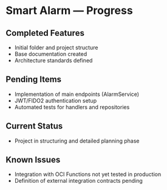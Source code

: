 # Smart Alarm — Progress

## Completed Features
- Initial folder and project structure
- Base documentation created
- Architecture standards defined

## Pending Items
- Implementation of main endpoints (AlarmService)
- JWT/FIDO2 authentication setup
- Automated tests for handlers and repositories

## Current Status
- Project in structuring and detailed planning phase

## Known Issues
- Integration with OCI Functions not yet tested in production
- Definition of external integration contracts pending